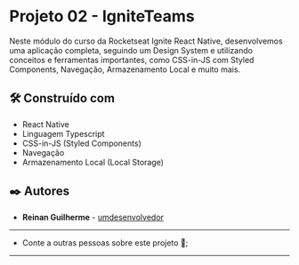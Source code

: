 # Projeto 02 - IgniteTeams

Neste módulo do curso da Rocketseat Ignite React Native, desenvolvemos uma aplicação completa, seguindo um Design System e utilizando conceitos e ferramentas importantes, como CSS-in-JS com Styled Components, Navegação, Armazenamento Local e muito mais.

## 🛠️ Construído com

* React Native
* Linguagem Typescript
* CSS-in-JS (Styled Components)
* Navegação
* Armazenamento Local (Local Storage)

## ✒️ Autores

* **Reinan Guilherme** - [umdesenvolvedor](https://www.linkedin.com/in/reinan-guilherme-34086b236)

---

* Conte a outras pessoas sobre este projeto 📢;

---